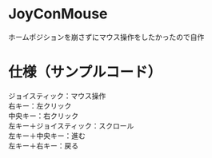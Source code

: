 # JoyConMouse
ホームポジションを崩さずにマウス操作をしたかったので自作  

# 仕様（サンプルコード）
ジョイスティック：マウス操作  
右キー：左クリック  
中央キー：右クリック  
左キー＋ジョイスティック：スクロール  
左キー＋中央キー：進む  
左キー＋右キー：戻る  

